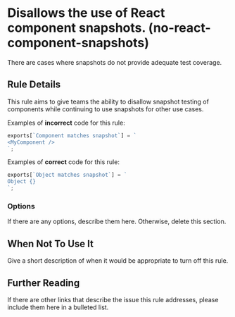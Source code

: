 # Disallows the use of React component snapshots. (no-react-component-snapshots)

There are cases where snapshots do not provide adequate test coverage.

## Rule Details

This rule aims to give teams the ability to disallow snapshot testing of components while continuing to use snapshots for other use cases.

Examples of **incorrect** code for this rule:

```js
exports[`Component matches snapshot`] = `
<MyComponent />
`;
```

Examples of **correct** code for this rule:

```js
exports[`Object matches snapshot`] = `
Object {}
`;
```

### Options

If there are any options, describe them here. Otherwise, delete this section.

## When Not To Use It

Give a short description of when it would be appropriate to turn off this rule.

## Further Reading

If there are other links that describe the issue this rule addresses, please include them here in a bulleted list.
